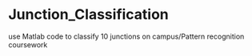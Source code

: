 # Junction_Classification
use Matlab code to classify 10 junctions on campus/Pattern recognition coursework
